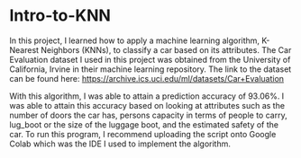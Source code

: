 # Intro-to-KNN
In this project, I learned how to apply a machine learning algorithm, K-Nearest Neighbors (KNNs), to classify a car based on its attributes. The  Car Evaluation dataset
I used in this project was obtained from the University of California, Irvine in their machine learning repository. The link to the dataset can be found here:
https://archive.ics.uci.edu/ml/datasets/Car+Evaluation

With this algorithm, I was able to attain a prediction accuracy of 93.06%. I was able to attain this accuracy based on looking at attributes such as the number of doors the 
car has, persons capacity in terms of people to carry, lug_boot or the size of the luggage boot, and the estimated safety of the car. To run this program, I recommend uploading
the script onto Google Colab which was the IDE I used to implement the algorithm. 

